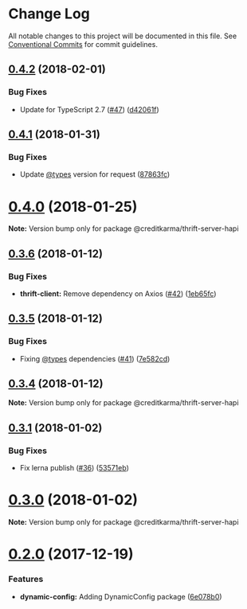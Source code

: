 # Change Log

All notable changes to this project will be documented in this file.
See [Conventional Commits](https://conventionalcommits.org) for commit guidelines.

<a name="0.4.2"></a>
## [0.4.2](https://github.com/creditkarma/thrift-server/tree/master/packages/thrift-server-hapi/compare/v0.4.1...v0.4.2) (2018-02-01)


### Bug Fixes

* Update for TypeScript 2.7 ([#47](https://github.com/creditkarma/thrift-server/tree/master/packages/thrift-server-hapi/issues/47)) ([d42061f](https://github.com/creditkarma/thrift-server/tree/master/packages/thrift-server-hapi/commit/d42061f))




<a name="0.4.1"></a>
## [0.4.1](https://github.com/creditkarma/thrift-server/tree/master/packages/thrift-server-hapi/compare/v0.4.0...v0.4.1) (2018-01-31)


### Bug Fixes

* Update [@types](https://github.com/types) version for request ([87863fc](https://github.com/creditkarma/thrift-server/tree/master/packages/thrift-server-hapi/commit/87863fc))




<a name="0.4.0"></a>
# [0.4.0](https://github.com/creditkarma/thrift-server/tree/master/packages/thrift-server-hapi/compare/v0.3.6...v0.4.0) (2018-01-25)




**Note:** Version bump only for package @creditkarma/thrift-server-hapi

<a name="0.3.6"></a>
## [0.3.6](https://github.com/creditkarma/thrift-server/tree/master/packages/thrift-server-hapi/compare/v0.3.5...v0.3.6) (2018-01-12)


### Bug Fixes

* **thrift-client:** Remove dependency on Axios ([#42](https://github.com/creditkarma/thrift-server/tree/master/packages/thrift-server-hapi/issues/42)) ([1eb65fc](https://github.com/creditkarma/thrift-server/tree/master/packages/thrift-server-hapi/commit/1eb65fc))




<a name="0.3.5"></a>
## [0.3.5](https://github.com/creditkarma/thrift-server/tree/master/packages/thrift-server-hapi/compare/v0.3.4...v0.3.5) (2018-01-12)


### Bug Fixes

* Fixing [@types](https://github.com/types) dependencies ([#41](https://github.com/creditkarma/thrift-server/tree/master/packages/thrift-server-hapi/issues/41)) ([7e582cd](https://github.com/creditkarma/thrift-server/tree/master/packages/thrift-server-hapi/commit/7e582cd))




<a name="0.3.4"></a>
## [0.3.4](https://github.com/creditkarma/thrift-server/tree/master/packages/thrift-server-hapi/compare/v0.3.3...v0.3.4) (2018-01-12)




**Note:** Version bump only for package @creditkarma/thrift-server-hapi

<a name="0.3.1"></a>
## [0.3.1](https://github.com/creditkarma/thrift-server/tree/master/packages/thrift-server-hapi/compare/v0.3.0...v0.3.1) (2018-01-02)


### Bug Fixes

* Fix lerna publish ([#36](https://github.com/creditkarma/thrift-server/tree/master/packages/thrift-server-hapi/issues/36)) ([53571eb](https://github.com/creditkarma/thrift-server/tree/master/packages/thrift-server-hapi/commit/53571eb))




<a name="0.3.0"></a>
# [0.3.0](https://github.com/creditkarma/thrift-server/tree/master/packages/thrift-server-hapi/compare/v0.2.0...v0.3.0) (2018-01-02)




**Note:** Version bump only for package @creditkarma/thrift-server-hapi

<a name="0.2.0"></a>
# [0.2.0](https://github.com/creditkarma/thrift-server/tree/master/packages/thrift-server-hapi/compare/v0.1.3...v0.2.0) (2017-12-19)


### Features

* **dynamic-config:** Adding DynamicConfig package ([6e078b0](https://github.com/creditkarma/thrift-server/tree/master/packages/thrift-server-hapi/commit/6e078b0))
